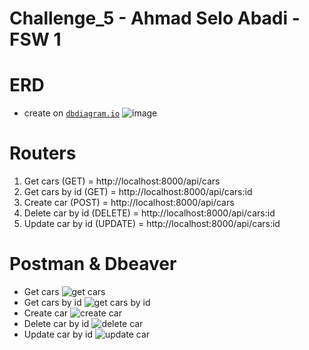 # Challenge_5 - Ahmad Selo Abadi - FSW 1

# ERD 
- create on  [`dbdiagram.io`](https://dbdiagram.io/)
![image](https://github.com/ahmadseloabadi/Synrgy-Challenge/assets/50831996/053f373d-99c7-4cda-9657-2e8373604af6)

# Routers
1. Get cars (GET) = http://localhost:8000/api/cars
2. Get cars by id (GET) = http://localhost:8000/api/cars:id
3. Create car (POST) = http://localhost:8000/api/cars
4. Delete car by id (DELETE) = http://localhost:8000/api/cars:id
5. Update car by id (UPDATE) = http://localhost:8000/api/cars:id

# Postman & Dbeaver
- Get cars
![get cars](https://github.com/ahmadseloabadi/Synrgy-Challenge/assets/50831996/e90007ec-4feb-4cbc-b67f-64b1bedb8b40)
- Get cars by id
![get cars by id](https://github.com/ahmadseloabadi/Synrgy-Challenge/assets/50831996/d5badb4f-7caf-4da4-be14-fd5a2ae46d9b)
- Create car
![create car](https://github.com/ahmadseloabadi/Synrgy-Challenge/assets/50831996/c4967312-25eb-4172-bed7-feba20c72a65)
- Delete car by id
![delete car](https://github.com/ahmadseloabadi/Synrgy-Challenge/assets/50831996/49972ba5-dfc8-41b3-804a-70ff7ed40ec9)
- Update car by id
![update car](https://github.com/ahmadseloabadi/Synrgy-Challenge/assets/50831996/5deef37f-f8f2-45fd-883f-25df7d3f2305)

